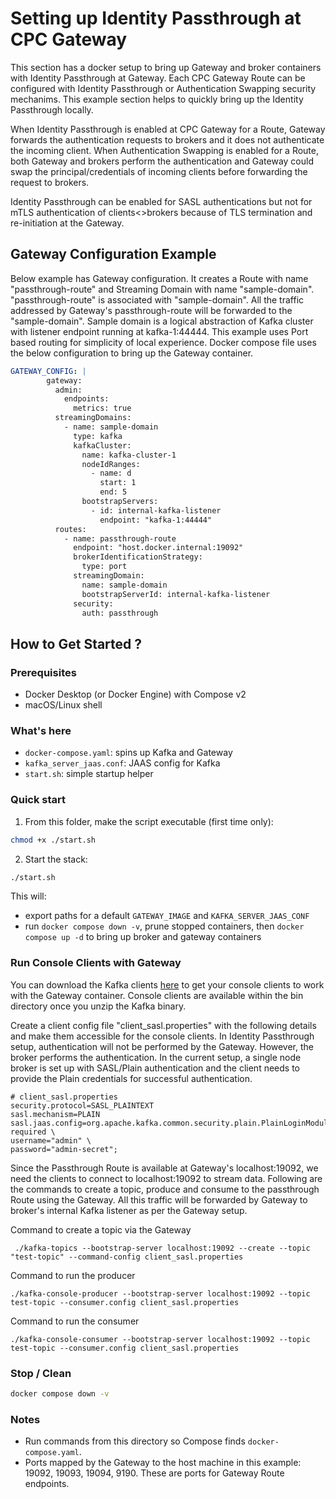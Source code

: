 # Setting up Identity Passthrough at CPC Gateway

This section has a docker setup to bring up Gateway and broker containers with Identity Passthrough at Gateway. Each CPC Gateway Route can be configured with Identity Passthrough or Authentication Swapping security mechanims. This example section helps to quickly bring up the Identity Passthrough locally.

When Identity Passthrough is enabled at CPC Gateway for a Route, Gateway forwards the authentication requests to brokers and it does not authenticate the incoming client.  When Authentication Swapping is enabled for a Route, both Gateway and brokers perform the authentication and Gateway could swap the principal/credentials of incoming clients before forwarding the request to brokers.

Identity Passthrough can be enabled for SASL authentications but not for mTLS authentication of clients<>brokers because of TLS termination and re-initiation at the Gateway.

## Gateway Configuration Example

Below example has Gateway configuration. It creates a Route with name "passthrough-route" and Streaming Domain with name "sample-domain". "passthrough-route" is associated with "sample-domain". All the traffic addressed by Gateway's passthrough-route will be forwarded to the "sample-domain". Sample domain is a logical abstraction of Kafka cluster with listener endpoint running at kafka-1:44444. This example uses Port based routing for simplicity of local experience.  Docker compose file uses the below configuration to bring up the Gateway container.

```yaml
GATEWAY_CONFIG: | 
        gateway:
          admin:
            endpoints:
              metrics: true
          streamingDomains:
            - name: sample-domain  
              type: kafka
              kafkaCluster:
                name: kafka-cluster-1 
                nodeIdRanges:
                  - name: d
                    start: 1 
                    end: 5
                bootstrapServers:
                  - id: internal-kafka-listener  
                    endpoint: "kafka-1:44444" 
          routes:
            - name: passthrough-route
              endpoint: "host.docker.internal:19092" 
              brokerIdentificationStrategy:
                type: port 
              streamingDomain:
                name: sample-domain
                bootstrapServerId: internal-kafka-listener 
              security:
                auth: passthrough
``` 



## How to Get Started ?
### Prerequisites
- Docker Desktop (or Docker Engine) with Compose v2
- macOS/Linux shell

### What's here
- `docker-compose.yaml`: spins up Kafka and Gateway
- `kafka_server_jaas.conf`: JAAS config for Kafka
- `start.sh`: simple startup helper

### Quick start
1) From this folder, make the script executable (first time only):
```bash
chmod +x ./start.sh
```
2) Start the stack:
```bash
./start.sh
```

This will:
- export paths for a default `GATEWAY_IMAGE` and `KAFKA_SERVER_JAAS_CONF` 
- run `docker compose down -v`, prune stopped containers, then `docker compose up -d` to bring up broker and gateway containers

### Run Console Clients with Gateway

You can download the Kafka clients [here](https://kafka.apache.org/downloads) to get your console clients to work with the Gateway container. Console clients are available within the bin directory once you unzip the Kafka binary.

Create a client config file "client_sasl.properties" with the following details and make them accessible for the console clients. In Identity Passthrough setup, authentication will not be performed by the Gateway. However, the broker performs the authentication. In the current setup, a single node broker is set up with SASL/Plain authentication and the client needs to provide the Plain credentials for successful authentication.

```
# client_sasl.properties
security.protocol=SASL_PLAINTEXT
sasl.mechanism=PLAIN
sasl.jaas.config=org.apache.kafka.common.security.plain.PlainLoginModule required \
username="admin" \
password="admin-secret";
```

Since the Passthrough Route is available at Gateway's localhost:19092, we need the clients to connect to localhost:19092 to stream data. 
Following are the commands to create a topic, produce and consume to the passthrough Route using the Gateway. All this traffic will be forwarded by Gateway to broker's internal Kafka listener as per the Gateway setup.

Command to create a topic via the Gateway 
```
 ./kafka-topics --bootstrap-server localhost:19092 --create --topic "test-topic" --command-config client_sasl.properties
```

Command to run the producer
```
./kafka-console-producer --bootstrap-server localhost:19092 --topic test-topic --consumer.config client_sasl.properties
```

Command to run the consumer 
``` 
./kafka-console-consumer --bootstrap-server localhost:19092 --topic test-topic --consumer.config client_sasl.properties
```

### Stop / Clean


```bash
docker compose down -v
```

### Notes
- Run commands from this directory so Compose finds `docker-compose.yaml`.
- Ports mapped by the Gateway to the host machine in this example: 19092, 19093, 19094, 9190. These are ports for Gateway Route endpoints.

